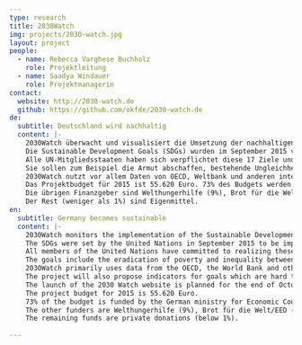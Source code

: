 ```yaml
---
type: research
title: 2030Watch
img: projects/2030-watch.jpg
layout: project
people:
  - name: Rebecca Varghese Buchholz
    role: Projektleitung
  - name: Saadya Windauer
    role: Projektmanagerin
contact:
  website: http://2030-watch.de
  github: https://github.com/okfde/2030-watch.de
de:
  subtitle: Deutschland wird nachhaltig
  content: |-
    2030Watch überwacht und visualisiert die Umsetzung der nachhaltigen Entwicklungsziele in Deutschland. 
    Die Sustainable Development Goals (SDGs) wurden im September 2015 von den Vereinten Nationen (UN) verabschiedet und sollen bis 2030 erreicht werden. 
    Alle UN-Mitgliedsstaaten haben sich verpflichtet diese 17 Ziele und 169 Unterziele umzusetzen. 
    Sie sollen zum Beispiel die Armut abschaffen, bestehende Ungleichheiten in und unter den Ländern beseitigen und greifen Themen auf, die uns alle angehen, wie den Klimawandel. 
    2030Watch nutzt vor allem Daten von OECD, Weltbank und anderen internationalen Organisationen und entwickelt Vorschläge zur Operationalisierung schwieriger Ziele wie "fairer Handel". 
    Das Projektbudget für 2015 ist 55.620 Euro. 73% des Budgets werden vom BMZ getragen. 
    Die übrigen Finanzgeber sind Welthungerhilfe (9%), Brot für die Welt /EED (9%) und Terre des Hommes (7%). 
    Der Rest (weniger als 1%) sind Eigenmittel.
en:
  subtitle: Germany becomes sustainable
  content: |-
    2030Watch monitors the implementation of the Sustainable Development Goals (SDGs) in Germany. 
    The SDGs were set by the United Nations in September 2015 to be implemented by 2030. 
    All members of the United Nations have committed to realizing these 17 goals and 169 targets. 
    The goals include the eradication of poverty and inequality between and within countries as well as action against climate change. 
    2030Watch primarily uses data from the OECD, the World Bank and other international organizations. 
    The project will also propose indicators for goals which are hard to operationalize, such as fair trade relations. 
    The launch of the 2030 Watch website is planned for the end of October 2015. 
    The project budget for 2015 is 55.620 Euro. 
    73% of the budget is funded by the German ministry for Economic Cooperation and Development. 
    The other funders are Welthungerhilfe (9%), Brot für die Welt/EED (9%) and Terre des Hommes (7%). 
    The remaining funds are private donations (below 1%). 
  
---
```

